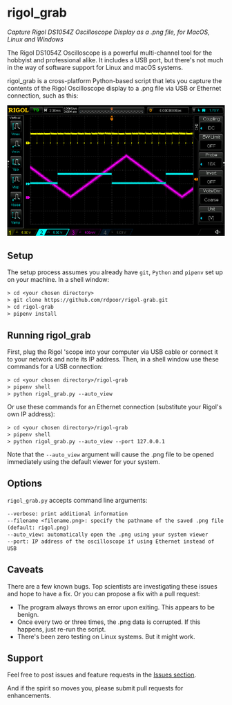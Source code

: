 # rigol_grab
_Capture Rigol DS1054Z Oscilloscope Display as a .png file, for MacOS,
Linux and Windows_

The Rigol DS1054Z Oscilloscope is a powerful multi-channel tool for the
hobbyist and professional alike.  It includes a USB port, but there's not
much in the way of software support for Linux and macOS systems.

rigol_grab is a cross-platform Python-based script that lets you capture the
contents of the Rigol Oscilloscope display to a .png file via USB or Ethernet connection, such as this:

![Rigol Screen Capture](/rigol.png)

## Setup

The setup process assumes you already have `git`, `Python` and `pipenv` set up
on your machine.  In a shell window:

    > cd <your chosen directory>
    > git clone https://github.com/rdpoor/rigol-grab.git
    > cd rigol-grab
    > pipenv install

## Running rigol_grab

First, plug the Rigol 'scope into your computer via USB cable or connect it to your network and note its IP address.  Then, in a shell window use these commands for a USB connection:

    > cd <your chosen directory>/rigol-grab
    > pipenv shell
    > python rigol_grab.py --auto_view

Or use these commands for an Ethernet connection (substitute your Rigol's own IP address):

    > cd <your chosen directory>/rigol-grab
    > pipenv shell
    > python rigol_grab.py --auto_view --port 127.0.0.1

Note that the `--auto_view` argument will cause the .png file to be opened immediately using the default viewer for your system.

## Options

`rigol_grab.py` accepts command line arguments:

    --verbose: print additional information
    --filename <filename.png>: specify the pathname of the saved .png file (default: rigol.png)
    --auto_view: automatically open the .png using your system viewer
    --port: IP address of the oscilloscope if using Ethernet instead of USB

 ## Caveats

 There are a few known bugs.  Top scientists are investigating these issues and
 hope to have a fix.  Or you can propose a fix with a pull request:

 * The program always throws an error upon exiting.  This appears to be benign.
 * Once every two or three times, the .png data is corrupted.  If this happens,
 just re-run the script.
 * There's been zero testing on Linux systems.  But it might work.

 ## Support

Feel free to post issues and feature requests in the [Issues section](https://github.com/rdpoor/rigol-grab/issues).

And if the spirit so moves you, please submit pull requests for enhancements.
